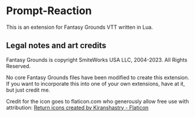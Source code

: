 # Prompt-Reaction
This is an extension for Fantasy Grounds VTT written in Lua.

## Legal notes and art credits

Fantasy Grounds is copyright SmiteWorks USA LLC, 2004-2023. All Rights Reserved.
	
No core Fantasy Grounds files have been modified to create this extension.
If you want to incorporate this into one of your own extensions, have at it, but just credit me.

Credit for the icon goes to flaticon.com who generously allow free use with attribution:
[Return icons created by Kiranshastry - Flaticon](https://www.flaticon.com/free-icons/return)
